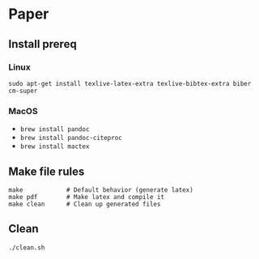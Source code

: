 # Paper

## Install prereq

### Linux

`sudo apt-get install texlive-latex-extra texlive-bibtex-extra biber cm-super`

### MacOS

- `brew install pandoc`
- `brew install pandoc-citeproc`
- `brew install mactex`


## Make file rules
```
make			# Default behavior (generate latex)
make pdf		# Make latex and compile it
make clean		# Clean up generated files
```

## Clean

`./clean.sh`
